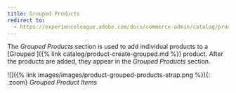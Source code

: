 ```yaml
---
title: Grouped Products
redirect to:
  - https://experienceleague.adobe.com/docs/commerce-admin/catalog/products/types/product-create-grouped.html#step-5%3A-add-products-to-the-group
---
```


The _Grouped Products_ section is used to add individual products to a [Grouped ]({% link catalog/product-create-grouped.md %}) product. After the products are added, they appear in the _Grouped Products_ section.

![]({% link images/images/product-grouped-products-strap.png %}){: .zoom}
_Grouped Product Items_

